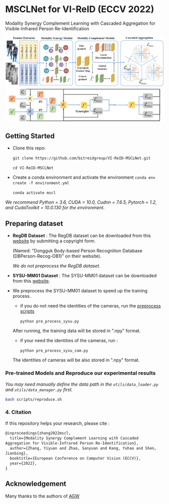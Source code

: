 # MSCLNet for VI-ReID (ECCV 2022)

Modality Synergy Complement Learning with Cascaded Aggregation for Visible-Infrared Person Re-Identification

<img src="asset/pipeline.png">

## Getting Started
* Clone this repo: 

  `git clone https://github.com/bitreidgroup/VI-ReID-MSCLNet.git`

  `cd VI-ReID-MSCLNet`

* Create a conda environment and activate the environment
  `conda env create -f environment.yml`  
  
  `conda activate mscl` 

*We recommend Python = 3.6, CUDA = 10.0, Cudnn = 7.6.5, Pytorch = 1.2, and CudaToolkit = 10.0.130 for the environment.* 

## Preparing dataset

- **RegDB Dataset** :  The RegDB dataset can be downloaded from this [website](http://dm.dongguk.edu/link.html) by submitting a copyright form.

  (Named: "Dongguk Body-based Person Recognition Database (DBPerson-Recog-DB1)" on their website).

 	*We do not preprocess the RegDB dataset.* 

- **SYSU-MM01 Dataset** :  The SYSU-MM01 dataset can be downloaded from this [website](http://isee.sysu.edu.cn/project/RGBIRReID.htm). 

- We preprocess the SYSU-MM01 dataset to speed up the training process.

  - if you do not need  the identities of the cameras, run the [preprocess scripts](https://github.com/mangye16/Cross-Modal-Re-ID-baseline/blob/master/pre_process_sysu.py)

    `python pre_process_sysu.py`  

  After running, the training data will be stored in ".npy" format.

  - if your need the identities of the cameras, run :

    `python pre_process_sysu_cam.py` 

  The identities of cameras will be also stored in ".npy" format.

### Pre-trained Models and Reproduce our experimental results

*You may need manually define the data path in the `utils/data_loader.py` and `utils/data_manager.py` first.*

  ```bash
bash scripts/reproduce.sh 
  ```

### 4. Citation

If this repository helps your research, please cite :

```
@inproceedings{zhang2022mscl,
  title={Modality Synergy Complement Learning with Cascaded Aggregation for Visible-Infrared Person Re-Identification},
  author={Zhang, Yiyuan and Zhao, Sanyuan and Kang, Yuhao and Shen, Jianbing},
  booktitle={European Conference on Computer Vision (ECCV)},
  year={2022},
}
```

## Acknowledgement
Many thanks to the authors of [AGW](https://github.com/mangye16/Cross-Modal-Re-ID-baseline)
